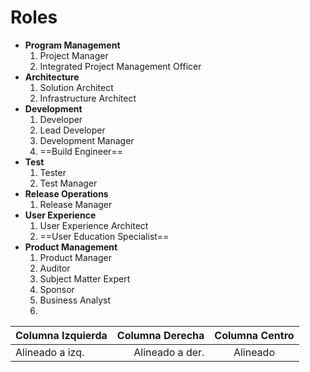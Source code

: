 # Roles
- **Program Management**
	1. Project Manager
	2. Integrated Project Management Officer
- **Architecture**
	1. Solution Architect
	2. Infrastructure Architect
- **Development**
	1. Developer
	2. Lead Developer
	3. Development Manager
	4. ==Build Engineer==
- **Test**
	1. Tester
	2. Test Manager
- **Release Operations**
	1. Release Manager
- **User Experience**
	1. User Experience Architect
	2. ==User Education Specialist==
- **Product Management**
	1. Product Manager
	2. Auditor
	3. Subject Matter Expert
	4. Sponsor
	5. Business Analyst
	6. 

| Columna Izquierda | Columna Derecha | Columna Centro |
|:-----------------|----------------:|:--------------:|
| Alineado a izq.   | Alineado a der. |   Alineado     |

